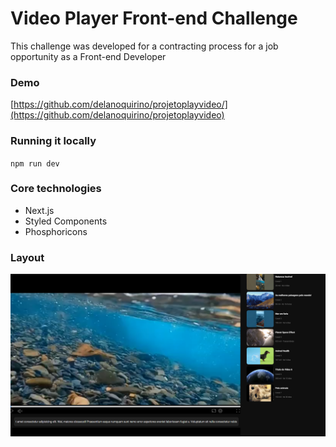 # Video Player Front-end Challenge

This challenge was developed for a contracting process for a job opportunity as a Front-end Developer

### Demo

[https://github.com/delanoquirino/projetoplayvideo/](https://github.com/delanoquirino/projetoplayvideo)

### Running it locally

`npm run dev`

### Core technologies

- Next.js
- Styled Components
- Phosphoricons

### Layout

![layout](public/logo.png)
